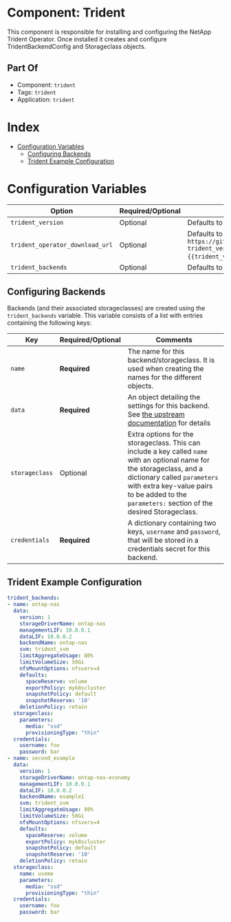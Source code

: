 # Component: Trident

This component is responsible for installing and configuring the NetApp Trident
Operator. Once installed it creates and configure TridentBackendConfig and
Storageclass objects.

## Part Of
- Component: `trident`
- Tags: `trident`
- Application: `trident`

# Index

<!-- vim-markdown-toc GFM -->

* [Configuration Variables](#configuration-variables)
  * [Configuring Backends](#configuring-backends)
  * [Trident Example Configuration](#trident-example-configuration)

<!-- vim-markdown-toc -->

# Configuration Variables


| Option | Required/Optional | Comments |
|--------|-------------------|----------|
|`trident_version`| Optional | Defaults to `22.07.0` if unset |
|`trident_operator_download_url`| Optional | Defaults to `https://github.com/NetApp/trident/releases/download/v{{ trident_version }}/trident-installer-{{trident_version}}.tar.gz` if unset |
|`trident_backends` | Optional | Defaults to an empty dict if unset, see 

## Configuring Backends

Backends (and their associated storageclasses) are created using the `trident_backends` variable. This variable consists of a list with entries containing the following keys:

| Key | Required/Optional | Comments |
|-----|-------------------|----------|
| `name`| **Required** | The name for this backend/storageclass. It is used when creating the names for the different objects. |
| `data` | **Required** | An object detailing the settings for this backend. See [the upstream documentation](https://docs.netapp.com/us-en/trident/trident-use/backend-kubectl.html#tridentbackendconfig) for details |
| `storageclass` | Optional | Extra options for the storageclass. This can include a key called `name` with an optional name for the storageclass, and a dictionary called `parameters` with extra key-value pairs to be added to the `parameters:` section of the desired Storageclass. |
| `credentials` | **Required** | A dictionary containing two keys, `username` and `password`, that will be stored in a credentials secret for this backend. |


##  Trident Example Configuration
```yaml
trident_backends:
- name: ontap-nas
  data:
    version: 1
    storageDriverName: ontap-nas
    managementLIF: 10.0.0.1
    dataLIF: 10.0.0.2
    backendName: ontap-nas
    svm: trident_svm
    limitAggregateUsage: 80%
    limitVolumeSize: 50Gi
    nfsMountOptions: nfsvers=4
    defaults:
      spaceReserve: volume
      exportPolicy: myk8scluster
      snapshotPolicy: default
      snapshotReserve: '10'
    deletionPolicy: retain
  storageclass:
    parameters:
      media: "ssd"
      provisioningType: "thin"
  credentials:
    username: foo
    password: bar
- name: second_example
  data:
    version: 1
    storageDriverName: ontap-nas-economy
    managementLIF: 10.0.0.1
    dataLIF: 10.0.0.2
    backendName: example1
    svm: trident_svm
    limitAggregateUsage: 80%
    limitVolumeSize: 50Gi
    nfsMountOptions: nfsvers=4
    defaults:
      spaceReserve: volume
      exportPolicy: myk8scluster
      snapshotPolicy: default
      snapshotReserve: '10'
    deletionPolicy: retain
  storageclass:
    name: useme
    parameters:
      media: "ssd"
      provisioningType: "thin"
  credentials:
    username: foo
    password: bar
```
